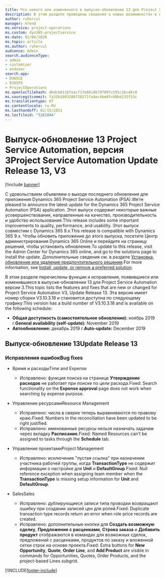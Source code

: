 ```yaml
---
title: Что нового или измененного в выпуске-обновлении 13 для Project Service Automation версии 3
description: В этом разделе приведены сведения о новых возможностях в выпуске-обновлении 13 для Project Service Automation версии 3.
author: ruhercul
manager: kfend
ms.service: project-operations
ms.custom: dyn365-projectservice
ms.date: 02/04/2020
ms.topic: article
ms.author: ruhercul
audience: Admin
search.audienceType:
- admin
- customizer
- enduser
search.app:
- D365CE
- D365PS
- ProjectOperations
ms.openlocfilehash: dbdcb811bfeacf17e841d679f097c591c16cd4c0
ms.sourcegitcommit: fa32b1893286f20271fa4ec4be8fc68bd135f53c
ms.translationtype: HT
ms.contentlocale: ru-RU
ms.lasthandoff: 02/15/2021
ms.locfileid: "5281044"
---
```

# <a name="project-service-automation-update-release-13-v3"></a><span data-ttu-id="27f41-103">Выпуск-обновление 13 Project Service Automation, версия 3</span><span class="sxs-lookup"><span data-stu-id="27f41-103">Project Service Automation Update Release 13, V3</span></span>

[!include [banner](../includes/psa-now-project-operations.md)]

<span data-ttu-id="27f41-104">С удовольствием объявляем о выходе последнего обновления для приложения Dynamics 365 Project Service Automation (PSA).</span><span class="sxs-lookup"><span data-stu-id="27f41-104">We’re pleased to announce the latest update for the Dynamics 365 Project Service Automation (PSA) application.</span></span> <span data-ttu-id="27f41-105">Этот выпуск содержит некоторые важные усовершенствования, направленные на качество, производительность и удобство использования.</span><span class="sxs-lookup"><span data-stu-id="27f41-105">This release includes some important improvements to quality, performance, and usability.</span></span> <span data-ttu-id="27f41-106">Этот выпуск совместим с Dynamics 365 9.x.</span><span class="sxs-lookup"><span data-stu-id="27f41-106">This release is compatible with Dynamics 365 9.x.</span></span> <span data-ttu-id="27f41-107">Чтобы обновить приложение до этого выпуска, посетите Центр администрирования Dynamics 365 Online и перейдите на страницу решений, чтобы установить обновление.</span><span class="sxs-lookup"><span data-stu-id="27f41-107">To update to this release, visit the Admin Center for Dynamics 365 online, and go to the solutions page to install the update.</span></span> <span data-ttu-id="27f41-108">Дополнительные сведения см. в разделе [Установка, обновление или удаление предпочтительного решения](https://docs.microsoft.com/power-platform/admin/install-remove-preferred-solution).</span><span class="sxs-lookup"><span data-stu-id="27f41-108">For more information, see [Install, update, or remove a preferred solution](https://docs.microsoft.com/power-platform/admin/install-remove-preferred-solution).</span></span>

<span data-ttu-id="27f41-109">В этом разделе перечислены функции и исправления, появившиеся или изменившиеся в выпуске-обновлении 13 для Project Service Automation версии 3.</span><span class="sxs-lookup"><span data-stu-id="27f41-109">This topic lists the features and fixes that are new or changed for Project Service Automation V3, Update Release 13.</span></span> <span data-ttu-id="27f41-110">Эта версия имеет номер сборки V3.10.3.18 и становится доступна по следующему графику:</span><span class="sxs-lookup"><span data-stu-id="27f41-110">This version has a build number of V3.10.3.18 and is available on the following schedule:</span></span>

- <span data-ttu-id="27f41-111">**Общая доступность (самостоятельное обновление):** ноябрь 2019 г.</span><span class="sxs-lookup"><span data-stu-id="27f41-111">**General availability (self-update):** November 2019</span></span>
- <span data-ttu-id="27f41-112">**Автообновление:** декабрь 2019 г.</span><span class="sxs-lookup"><span data-stu-id="27f41-112">**Auto-update:** December 2019</span></span>


## <a name="update-release-13"></a><span data-ttu-id="27f41-113">Выпуск-обновление 13</span><span class="sxs-lookup"><span data-stu-id="27f41-113">Update Release 13</span></span> 

### <a name="bug-fixes"></a><span data-ttu-id="27f41-114">Исправления ошибок</span><span class="sxs-lookup"><span data-stu-id="27f41-114">Bug fixes</span></span>

- <span data-ttu-id="27f41-115">Время и расходы</span><span class="sxs-lookup"><span data-stu-id="27f41-115">Time and Expense</span></span>

     - <span data-ttu-id="27f41-116">Исправлено: функция поиска на странице **Утверждение расходов** не работает при поиске по цели расхода.</span><span class="sxs-lookup"><span data-stu-id="27f41-116">Fixed: Search functionality on the **Expense approval** page does not work when searching by expense purpose.</span></span>

- <span data-ttu-id="27f41-117">Управление ресурсами</span><span class="sxs-lookup"><span data-stu-id="27f41-117">Resource Management</span></span>

     - <span data-ttu-id="27f41-118">Исправлено: числа в сверке теперь выравниваются по правому краю.</span><span class="sxs-lookup"><span data-stu-id="27f41-118">Fixed: Numbers in the reconciliation have been updated to be right justified.</span></span>
     - <span data-ttu-id="27f41-119">Исправлено: именованные ресурсы нельзя назначать задачам через вкладку **Расписание**.</span><span class="sxs-lookup"><span data-stu-id="27f41-119">Fixed: Named Resources can't be assigned to tasks through the **Schedule** tab.</span></span>

- <span data-ttu-id="27f41-120">Управление проектами</span><span class="sxs-lookup"><span data-stu-id="27f41-120">Project Management</span></span>

     - <span data-ttu-id="27f41-121">Исправлено: исключение "пустая ссылка" при назначении участника рабочей группы, когда **TransactionType** не содержит информации о настройке для **Unit** и **DefaultGroup**.</span><span class="sxs-lookup"><span data-stu-id="27f41-121">Fixed: Null reference exception when assigning team member when the **TransactionType** is missing setup information for **Unit** and **DefaultGroup**.</span></span>

- <span data-ttu-id="27f41-122">Sales</span><span class="sxs-lookup"><span data-stu-id="27f41-122">Sales</span></span>

     - <span data-ttu-id="27f41-123">Исправлено: дублирующиеся записи типа проводки возвращают ошибку при создании записей цен для ролей.</span><span class="sxs-lookup"><span data-stu-id="27f41-123">Fixed: Duplicate transaction type records return an error when role price records are created.</span></span>
     - <span data-ttu-id="27f41-124">Исправлено: дополнительные кнопки для **Создать возможную сделку**, **Предложение с расценками**, **Строка заказа** и **Добавить продукт** отображаются в командах для возможных сделок, предложений с расценками, продуктов по заказу и вложенной сетки строк на основе проекта.</span><span class="sxs-lookup"><span data-stu-id="27f41-124">Fixed: Extra buttons for **New Opportunity**, **Quote**, **Order Line**, and **Add Product** are visible in commands for Opportunities, Quotes, Order Products, and the project-based Lines subgrid.</span></span>




[!INCLUDE[footer-include](../includes/footer-banner.md)]